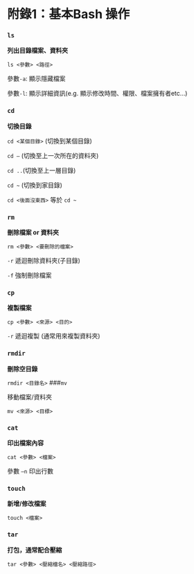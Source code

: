 # 附錄1：基本Bash 操作

### `ls`

**列出目錄檔案、資料夾**

`ls <參數> <路徑>`

參數`-a`: 顯示隱藏檔案

參數`-l`: 顯示詳細資訊(e.g. 顯示修改時間、權限、檔案擁有者etc…)

### `cd`

**切換目錄**

`cd <某個目錄>` (切換到某個目錄)

`cd –` (切換至上一次所在的資料夾)

`cd ..`(切換至上一層目錄)

`cd ~` (切換到家目錄)

`cd <後面沒東西>` 等於 `cd ~`

### `rm`

**刪除檔案 or 資料夾**

`rm <參數> <要刪除的檔案>`

`-r` 遞迴刪除資料夾(子目錄)

`-f` 強制刪除檔案

### `cp`

**複製檔案**

`cp <參數> <來源> <目的>`

`-r` 遞迴複製 (通常用來複製資料夾)

### `rmdir`

**刪除空目錄**

`rmdir <目錄名>`
###`mv`

移動檔案/資料夾


`mv <來源> <目標>`
### `cat`

**印出檔案內容**

`cat <參數> <檔案>`

參數 `–n` 印出行數

### `touch`
**新增/修改檔案**

`touch <檔案>`

### `tar`

**打包，通常配合壓縮**

`tar <參數> <壓縮檔名> <壓縮路徑>`
